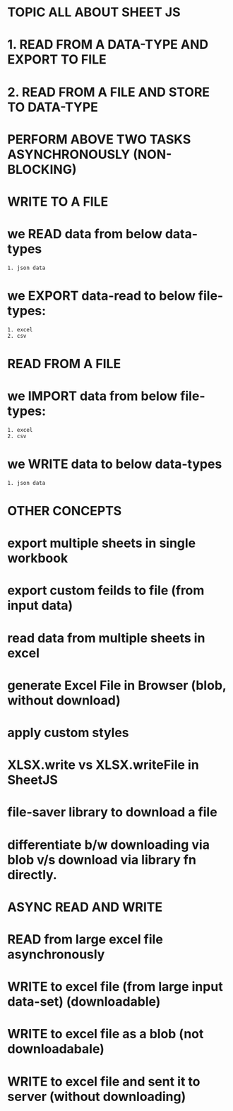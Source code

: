 # TOPIC ALL ABOUT SHEET JS
# 1. READ FROM A DATA-TYPE AND EXPORT TO FILE
# 2. READ FROM A FILE AND STORE TO DATA-TYPE
# PERFORM ABOVE TWO TASKS ASYNCHRONOUSLY (NON-BLOCKING)


# WRITE TO A FILE
# we READ data from below data-types
    1. json data
# we EXPORT data-read to below file-types:
    1. excel
    2. csv

# READ FROM A FILE
# we IMPORT data from below file-types:
    1. excel
    2. csv

# we WRITE data to below data-types
    1. json data 

# OTHER CONCEPTS
# export multiple sheets in single workbook
# export custom feilds to file (from input data)
# read data from multiple sheets in excel    
# generate Excel File in Browser (blob, without download)
# apply custom styles
# XLSX.write vs XLSX.writeFile in SheetJS
# file-saver library to download a file
# differentiate b/w downloading via blob v/s download via library fn directly.


# ASYNC READ AND WRITE
# READ from large excel file asynchronously
# WRITE to excel file (from large input data-set) (downloadable)
# WRITE to excel file as a blob (not downloadabale)
# WRITE to excel file and sent it to server (without downloading)